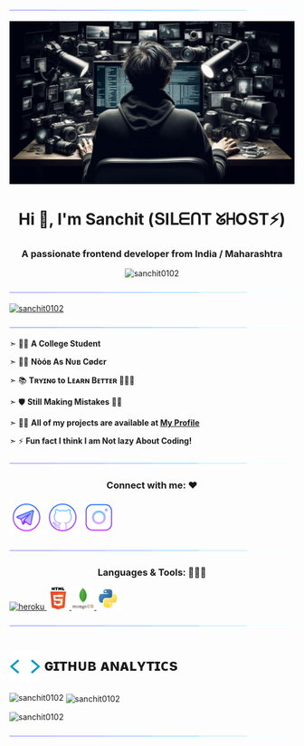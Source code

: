 [<img src="https://github.com/Sanchit0102/Sanchit0102/blob/main/DS/DS.gif"/>](https://github.com/Sanchit0102)

![logo](https://github.com/Sanchit0102/Sanchit0102/blob/main/OIG1.jpeg)

<h1 align="center">Hi 👋, I'm Sanchit (ՏIᒪᗴᑎT ᘜᕼOՏT⚡️)</h1>
<h3 align="center">A passionate frontend developer from India / Maharashtra</h3>

<p align="center"> <img src="https://komarev.com/ghpvc/?username=sanchit0102&label=Profile%20views&color=0e75b6&style=flat" alt="sanchit0102" /> </p>

[<img src="https://github.com/Sanchit0102/Sanchit0102/blob/main/DS/DS.gif"/>](https://github.com/Sanchit0102)

<p align="left"> <a href="https://github.com/ryo-ma/github-profile-trophy"><img src="https://github-profile-trophy.vercel.app/?username=sanchit0102" alt="sanchit0102" /></a> </p>

[<img src="https://github.com/Sanchit0102/Sanchit0102/blob/main/DS/DS.gif"/>](https://github.com/Sanchit0102)

➣ 👨‍💼 <b>A College Student</b>

➣ 👨‍💻 <b>Nòóв As Nᴜʙ Cødєr</b>

➣ 📚 <b>Tʀʏɪɴɢ to Lᴇᴀʀɴ Bᴇᴛᴛᴇʀ </b> 🚶🏻‍♂️

➣ 🛡 <b>Still Making Mistakes</b> 🤷‍♂️

➣ 👨‍💻 <b>All of my projects are available at [My Profile](https://github.com/Sanchit0102?tab=repositories)</b>

➣ ⚡ <b>Fun fact I think I am Not lazy About Coding!</b>

[<img src="https://github.com/Sanchit0102/Sanchit0102/blob/main/DS/DS.gif"/>](https://github.com/Sanchit0102)

<h3 align="center">Connect with me: ❤️</h3>
<p align="center">

[<img src="https://raw.githubusercontent.com/Sanchit0102/Sanchit0102/main/DS/TG_icon.png" width="60px">](https://telegram.me/THE_DS_OFFICIAL) [<img src="https://raw.githubusercontent.com/Sanchit0102/Sanchit0102/main/DS/GH_icon.png" width="60px">](https://github.com/Sanchit0102) [<img src="https://raw.githubusercontent.com/Sanchit0102/Sanchit0102/main/DS/IG_icon.png" width="60px">](https://instagram.com/sanchit_darandale)

[<img src="https://github.com/Sanchit0102/Sanchit0102/blob/main/DS/DS.gif"/>](https://github.com/Sanchit0102)

<h3 align="center">Languages & Tools: 🧑🏻‍💻</h3>
<p align="left"> <a href="https://heroku.com" target="_blank" rel="noreferrer"> <img src="https://www.vectorlogo.zone/logos/heroku/heroku-icon.svg" alt="heroku" width="40" height="40"/> </a> <a href="https://www.w3.org/html/" target="_blank" rel="noreferrer"> <img src="https://raw.githubusercontent.com/devicons/devicon/master/icons/html5/html5-original-wordmark.svg" alt="html5" width="40" height="40"/> </a> <a href="https://www.mongodb.com/" target="_blank" rel="noreferrer"> <img src="https://raw.githubusercontent.com/devicons/devicon/master/icons/mongodb/mongodb-original-wordmark.svg" alt="mongodb" width="40" height="40"/> </a> <a href="https://www.python.org" target="_blank" rel="noreferrer"> <img src="https://raw.githubusercontent.com/devicons/devicon/master/icons/python/python-original.svg" alt="python" width="40" height="40"/> </a> </p>

[<img src="https://github.com/Sanchit0102/Sanchit0102/blob/main/DS/DS.gif"/>](https://github.com/Sanchit0102)

<h1> <img align="center" src="https://github.com/Sanchit0102/Sanchit0102/blob/main/DS/analytics.webp" width="55px"> ɢɪᴛʜᴜʙ ᴀɴᴀʟʏᴛɪᴄs </h1>

<p><img align="left" src="https://github-readme-stats.vercel.app/api/top-langs?username=sanchit0102&show_icons=true&locale=en&layout=compact" alt="sanchit0102" /></p>

<p>&nbsp;<img align="center" src="https://github-readme-stats.vercel.app/api?username=sanchit0102&show_icons=true&locale=en" alt="sanchit0102" /></p>

<p><img align="center" src="https://github-readme-streak-stats.herokuapp.com/?user=sanchit0102&" alt="sanchit0102" /></p>

[<img src="https://github.com/Sanchit0102/Sanchit0102/blob/main/DS/DS.gif"/>](https://github.com/Sanchit0102)









